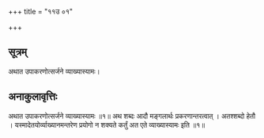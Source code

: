 +++
title = "११उ ०१"

+++
## सूत्रम्
अथात उपाकरणोत्सर्जने व्याख्यास्यामः।  

## अनाकुलावृत्तिः
अथात उपाकरणोत्सर्जने व्याख्यास्यामः ॥१॥
अथ शब्दः आदौ मङ्गलार्थः प्रकरणान्तरत्वात् ।
अतश्शब्दो हेतौ ।
यस्मादेतयोर्व्याख्यानमन्तरेण प्रयोगो न शक्यते कर्तुं अत एते व्याख्यास्यामः इति ॥१॥

